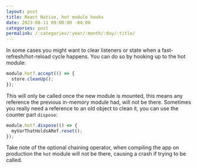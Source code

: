 ```yaml
---
layout: post
title: React Native, hot module hooks
date: 2023-08-11 09:00:00 -04:00
categories: post
permalink: /:categories/:year/:month/:day/:title/
---
```


In some cases you might want to clear listeners or state when a fast-refresh/hot-reload cycle happens. You can do so by hooking up to the hot module:

```typescript
module.hot?.accept(() => {
  store.cleanUp();
});
```

This will only be called once the new module is mounted, this means any reference the previous in-memory module had, will not be there. Sometimes you really need a reference to an old object to clean it, you can use the counter part `dispose`:

```typescript
module.hot?.dispose(() => {
  myVarThatHoldsARef.reset();
});
```

Take note of the optional chaining operator, when compiling the app on production the `hot` module will not be there, causing a crash if trying to be called.
